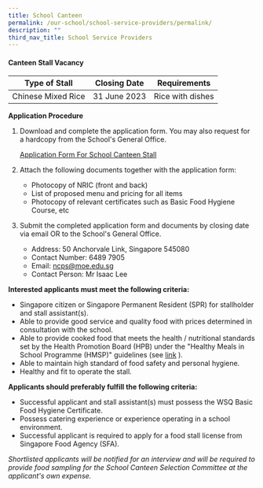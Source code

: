 ```yaml
---
title: School Canteen
permalink: /our-school/school-service-providers/permalink/
description: ""
third_nav_title: School Service Providers
---
```

#### **Canteen Stall Vacancy**


| Type of Stall | Closing Date | Requirements |
| -------- | -------- | -------- |
| Chinese Mixed Rice | 31 June 2023 | Rice with dishes  |

**Application Procedure**

1.  Download and complete the application form.  You may also request for a hardcopy from the School's General Office.

	[Application Form For School Canteen Stall](/files/Canteen%20Stall%20Application/application-form-for-school-canteen-stall.pdf)

2.  Attach the following documents together with the application form:

	* Photocopy of NRIC (front and back)
	* List of proposed menu and pricing for all items
	* Photocopy of relevant certificates such as Basic Food Hygiene Course, etc

3.  Submit the completed application form and documents by closing date via email OR to the School's General Office.

	* 	Address: 50 Anchorvale Link, Singapore 545080
	* 	Contact Number: 6489 7905
	* 	Email: ncps@moe.edu.sg
	* 	Contact Person: Mr Isaac Lee


**Interested applicants must meet the following criteria:**

* Singapore citizen or Singapore Permanent Resident (SPR) for stallholder and stall assistant(s).
* Able to provide good service and quality food with prices determined in consultation with the school.
* Able to provide cooked food that meets the health / nutritional standards set by the Health Promotion Board (HPB) under the "Healthy Meals in School Programme (HMSP)" guidelines (see [link](https://hpb.gov.sg/schools/school-programmes/healthy-meals-in-schools-programme) ).
* Able to maintain high standard of food safety and personal hygiene.
* Healthy and fit to operate the stall.


**Applicants should preferably fulfill the following criteria:**

* Successful applicant and stall assistant(s) must possess the WSQ Basic Food Hygiene Certificate.
* Possess catering experience or experience operating in a school environment.
* Successful applicant is required to apply for a food stall license from Singapore Food Agency (SFA).

*Shortlisted applicants will be notified for an interview and will be required to provide food sampling for the School Canteen Selection Committee at the applicant's own expense.*